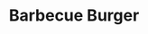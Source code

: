---
title: "Barbecue Burger"
price: "$13.00"
category: "Burgers"
img: "src/images/menu/Barbecue-Burger.png"
desc: "Burger pattie topped with barbecue sauce, cheddar cheese, bacon, and sautéed onion"
---